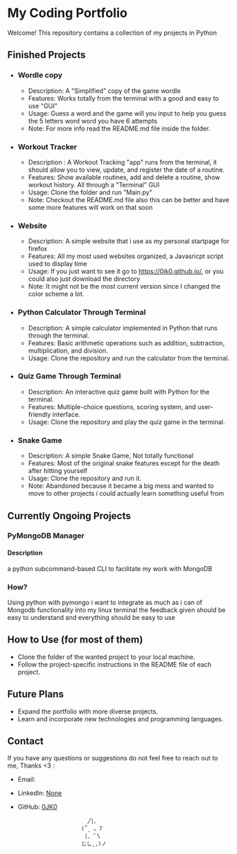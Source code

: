# My Coding Portfolio

Welcome! This repository contains a collection of my projects in Python

## Finished Projects

- ### Wordle copy
    - Description: A "Simplified" copy of the game wordle
    - Features: Works totally from the terminal with a good and easy to use "GUI"
    - Usage: Guess a word and the game will you input to help you guess the 5 letters word word you have 6 attempts
    - Note: For more info read the README.md file inside the folder.

- ### Workout Tracker
    - Description : A Workout Tracking "app" runs from the terminal, it should allow you to view, update, and register the date of a routine.
    - Features: Show available routines, add and delete a routine, show workout history. All through a "Terminal" GUI
    - Usage: Clone the folder and run "Main.py"
    - Note: Checkout the README.md file also this can be better and have some more features will work on that soon

- ### Website
    - Description: A simple website that i use as my personal startpage for firefox
    - Features: All my most used websites organized, a Javasricpt script used to display time
    - Usage: If you just want to see it go to https://0jk0.github.io/, or you could also just download the directory
    - Note: It might not be the most current version since I changed the color scheme a lot.
 
- ### Python Calculator Through Terminal
    - Description: A simple calculator implemented in Python that runs through the terminal.
    - Features: Basic arithmetic operations such as addition, subtraction, multiplication, and division.
    - Usage: Clone the repository and run the calculator from the terminal.

- ### Quiz Game Through Terminal
    - Description: An interactive quiz game built with Python for the terminal.
    - Features: Multiple-choice questions, scoring system, and user-friendly interface.
    - Usage: Clone the repository and play the quiz game in the terminal.

- ### Snake Game
    - Description: A simple Snake Game, Not totally functional
    - Features: Most of the original snake features except for the death after hitting yourself
    - Usage: Clone the repository and run it.
    - Note: Abandoned because it became a big mess and wanted to move to other projects i could actually learn something useful from

## Currently Ongoing Projects

### PyMongoDB Manager

#### Description

a python subcommand-based CLI to facilitate my work with MongoDB

### How?

Using python with pymongo i want to integrate as much as i can of Mongodb functionality into my linux terminal
the feedback given should be easy to understand and everything should be easy to use


## How to Use (for most of them)
- Clone the folder of the wanted project to your local machine.
- Follow the project-specific instructions in the README file of each project.

## Future Plans
- Expand the portfolio with more diverse projects.
- Learn and incorporate new technologies and programming languages.

## Contact
If you have any questions or suggestions do not feel free to reach out to me, Thanks <3 :
- Email:
- LinkedIn: [None](https://www.linkedin.com/in/yourusername/)
- GitHub: [0JK0](https://github.com/0JK0)



                            ╱|、
                          (˚ˎ 。7  
                           |、˜〵          
                          じしˍ,)ノ

